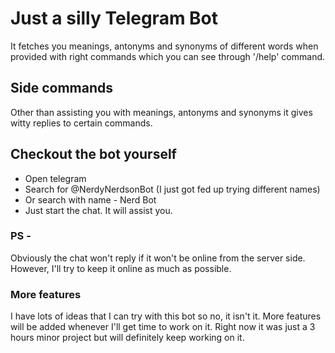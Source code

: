 # Just a silly Telegram Bot
It fetches you meanings, antonyms and synonyms of different words when provided with right commands which you can see through '/help' command.

## Side commands
Other than assisting you with meanings, antonyms and synonyms it gives witty replies to certain commands.

## Checkout the bot yourself
* Open telegram
* Search for @NerdyNerdsonBot (I just got fed up trying different names)
* Or search with name - Nerd Bot
* Just start the chat. It will assist you.

### PS - 
Obviously the chat won't reply if it won't be online from the server side. However, I'll try to keep it online as much as possible.

### More features
I have lots of ideas that I can try with this bot so no, it isn't it. More features will be added whenever I'll get time to work on it. Right now it was just a 3 hours minor project but will definitely keep working on it. 
